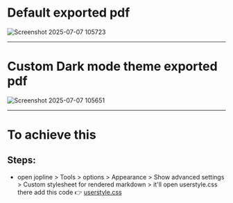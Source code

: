 # Default exported pdf
![Screenshot 2025-07-07 105723](https://github.com/user-attachments/assets/d5c28238-a443-4a3c-b0ea-e6f1c1cf563e)
***
# Custom Dark mode theme exported pdf
![Screenshot 2025-07-07 105651](https://github.com/user-attachments/assets/fd34c3dd-58e0-4bc5-ada0-f49abe379b3a)

***
# To achieve this 
## Steps:
- open jopline > Tools > options > Appearance > Show advanced settings > Custom stylesheet for rendered markdown > it'll open userstyle.css there add this code 👉 [userstyle.css](https://github.com/dp-sys/joplin-dark-pdf-export/blob/main/userstyle.css)
